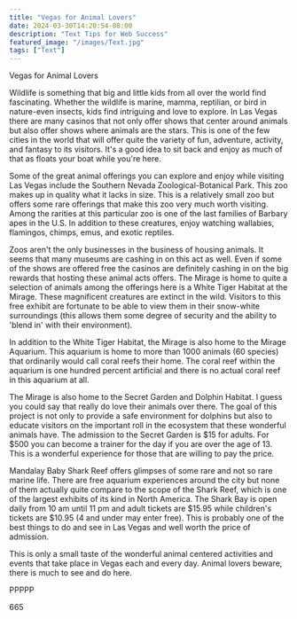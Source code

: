 ```yaml
---
title: "Vegas for Animal Lovers"
date: 2024-03-30T14:20:54-08:00
description: "Text Tips for Web Success"
featured_image: "/images/Text.jpg"
tags: ["Text"]
---
```


Vegas for Animal Lovers

Wildlife is something that big and little kids from all over the world find fascinating. Whether the wildlife is marine, mamma, reptilian, or bird in nature-even insects, kids find intriguing and love to explore. In Las Vegas there are many casinos that not only offer shows that center around animals but also offer shows where animals are the stars. This is one of the few cities in the world that will offer quite the variety of fun, adventure, activity, and fantasy to its visitors. It's a good idea to sit back and enjoy as much of that as floats your boat while you're here.

Some of the great animal offerings you can explore and enjoy while visiting Las Vegas include the Southern Nevada Zoological-Botanical Park. This zoo makes up in quality what it lacks in size. This is a relatively small zoo but offers some rare offerings that make this zoo very much worth visiting. Among the rarities at this particular zoo is one of the last families of Barbary apes in the U.S.  In addition to these creatures, enjoy watching wallabies, flamingos, chimps, emus, and exotic reptiles. 

Zoos aren't the only businesses in the business of housing animals. It seems that many museums are cashing in on this act as well. Even if some of the shows are offered free the casinos are definitely cashing in on the big rewards that hosting these animal acts offers. The Mirage is home to quite a selection of animals among the offerings here is a White Tiger Habitat at the Mirage. These magnificent creatures are extinct in the wild. Visitors to this free exhibit are fortunate to be able to view them in their snow-white surroundings (this allows them some degree of security and the ability to 'blend in' with their environment).

In addition to the White Tiger Habitat, the Mirage is also home to the Mirage Aquarium. This aquarium is home to more than 1000 animals (60 species) that ordinarily would call coral reefs their home. The coral reef within the aquarium is one hundred percent artificial and there is no actual coral reef in this aquarium at all. 

The Mirage is also home to the Secret Garden and Dolphin Habitat. I guess you could say that really do love their animals over there. The goal of this project is not only to provide a safe environment for dolphins but also to educate visitors on the important roll in the ecosystem that these wonderful animals have. The admission to the Secret Garden is $15 for adults. For $500 you can become a trainer for the day if you are over the age of 13. This is a wonderful experience for those that are willing to pay the price.

Mandalay Baby Shark Reef offers glimpses of some rare and not so rare marine life. There are free aquarium experiences around the city but none of them actually quite compare to the scope of the Shark Reef, which is one of the largest exhibits of its kind in North America. The Shark Bay is open daily from 10 am until 11 pm and adult tickets are $15.95 while children's tickets are $10.95 (4 and under may enter free). This is probably one of the best things to do and see in Las Vegas and well worth the price of admission.


This is only a small taste of the wonderful animal centered activities and events that take place in Vegas each and every day. Animal lovers beware, there is much to see and do here.

PPPPP

665

